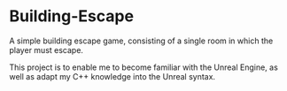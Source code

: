 # Building-Escape

A simple building escape game, consisting of a single room in which the player must escape.  

This project is to enable me to become familiar with the Unreal Engine, as well as adapt my C++ knowledge into the Unreal syntax.
